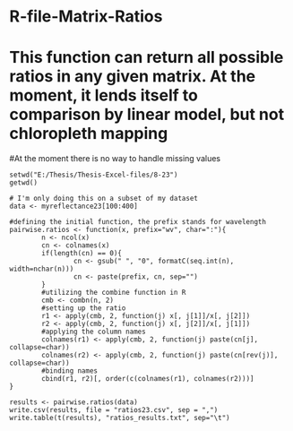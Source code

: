# R-file-Matrix-Ratios
# This function can return all possible ratios in any given matrix.  At the moment, it lends itself to comparison by linear model, but not chloropleth mapping
#At the moment there is no way to handle missing values


```{r setup, include=FALSE}
setwd("E:/Thesis/Thesis-Excel-files/8-23")
getwd()

# I'm only doing this on a subset of my dataset
data <- myreflectance23[100:400]

#defining the initial function, the prefix stands for wavelength
pairwise.ratios <- function(x, prefix="wv", char=":"){
        n <- ncol(x)
        cn <- colnames(x)
        if(length(cn) == 0){
                cn <- gsub(" ", "0", formatC(seq.int(n), width=nchar(n)))
                cn <- paste(prefix, cn, sep="")
        }
        #utilizing the combine function in R
        cmb <- combn(n, 2)
        #setting up the ratio
        r1 <- apply(cmb, 2, function(j) x[, j[1]]/x[, j[2]])
        r2 <- apply(cmb, 2, function(j) x[, j[2]]/x[, j[1]])
        #applying the column names
        colnames(r1) <- apply(cmb, 2, function(j) paste(cn[j], collapse=char))
        colnames(r2) <- apply(cmb, 2, function(j) paste(cn[rev(j)], collapse=char))
        #binding names
        cbind(r1, r2)[, order(c(colnames(r1), colnames(r2)))]
}

results <- pairwise.ratios(data)
write.csv(results, file = "ratios23.csv", sep = ",")
write.table(t(results), "ratios_results.txt", sep="\t")
```
